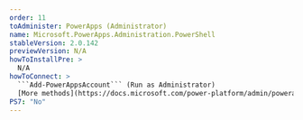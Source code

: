 ```yaml
---
order: 11
toAdminister: PowerApps (Administrator)
name: Microsoft.PowerApps.Administration.PowerShell
stableVersion: 2.0.142
previewVersion: N/A
howToInstallPre: >
  N/A
howToConnect: >
  ```Add-PowerAppsAccount``` (Run as Administrator)
  [More methods](https://docs.microsoft.com/power-platform/admin/powerapps-powershell#installation)
PS7: "No"
---
```

